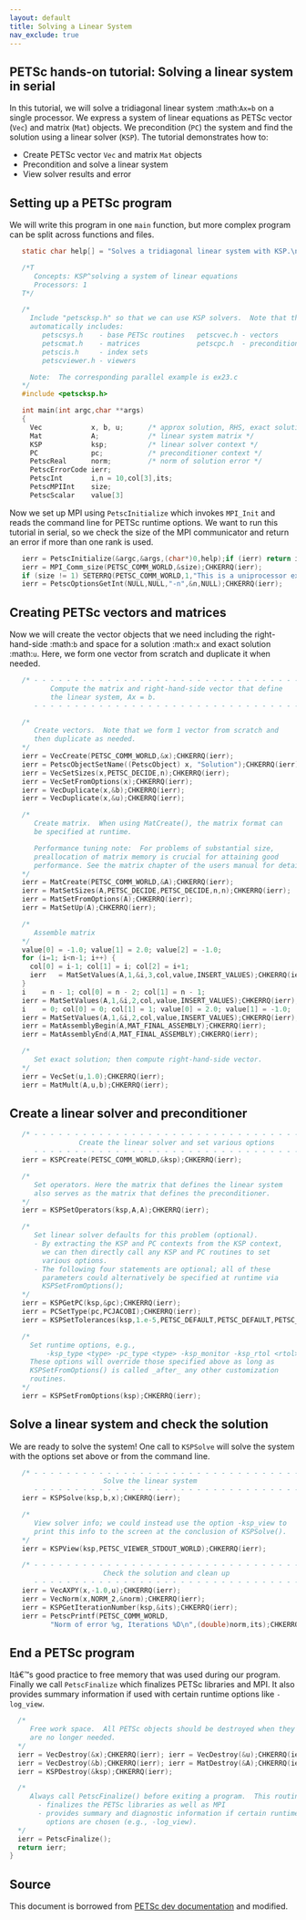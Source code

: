 ```yaml
---
layout: default
title: Solving a Linear System
nav_exclude: true
---
```


## PETSc hands-on tutorial: Solving a linear system in serial

In this tutorial, we will solve a tridiagonal linear system :math:`Ax=b`
on a single processor. We express a system of linear equations as PETSc
vector (``Vec``) and matrix (``Mat``) objects. We precondition (``PC``)
the system and find the solution using a linear solver (``KSP``). The
tutorial demonstrates how to:

-  Create PETSc vector ``Vec`` and matrix ``Mat`` objects
-  Precondition and solve a linear system
-  View solver results and error

## Setting up a PETSc program
We will write this program in one ``main`` function, but more complex
program can be split across functions and files.

```c
   static char help[] = "Solves a tridiagonal linear system with KSP.\n\n";

   /*T
      Concepts: KSP^solving a system of linear equations
      Processors: 1
   T*/

   /*
     Include "petscksp.h" so that we can use KSP solvers.  Note that this file
     automatically includes:
        petscsys.h    - base PETSc routines   petscvec.h - vectors
        petscmat.h    - matrices              petscpc.h  - preconditioners
        petscis.h     - index sets
        petscviewer.h - viewers

     Note:  The corresponding parallel example is ex23.c
   */
   #include <petscksp.h>

   int main(int argc,char **args)
   {
     Vec            x, b, u;      /* approx solution, RHS, exact solution */
     Mat            A;            /* linear system matrix */
     KSP            ksp;          /* linear solver context */
     PC             pc;           /* preconditioner context */
     PetscReal      norm;         /* norm of solution error */
     PetscErrorCode ierr;
     PetscInt       i,n = 10,col[3],its;
     PetscMPIInt    size;
     PetscScalar    value[3]
```

Now we set up MPI using ``PetscInitialize`` which invokes ``MPI_Init``
and reads the command line for PETSc runtime options. We want to run
this tutorial in serial, so we check the size of the MPI communicator
and return an error if more than one rank is used.

```c
   ierr = PetscInitialize(&argc,&args,(char*)0,help);if (ierr) return ierr;
   ierr = MPI_Comm_size(PETSC_COMM_WORLD,&size);CHKERRQ(ierr);
   if (size != 1) SETERRQ(PETSC_COMM_WORLD,1,"This is a uniprocessor example only!");
   ierr = PetscOptionsGetInt(NULL,NULL,"-n",&n,NULL);CHKERRQ(ierr);
```
   
## Creating PETSc vectors and matrices
Now we will create the vector objects that we need including the
right-hand-side :math:`b` and space for a solution :math:`x` and exact
solution :math:`u`. Here, we form one vector from scratch and duplicate
it when needed.

```c
   /* - - - - - - - - - - - - - - - - - - - - - - - - - - - - - - - - - -
          Compute the matrix and right-hand-side vector that define
          the linear system, Ax = b.
      - - - - - - - - - - - - - - - - - - - - - - - - - - - - - - - - - - */

   /*
      Create vectors.  Note that we form 1 vector from scratch and
      then duplicate as needed.
   */
   ierr = VecCreate(PETSC_COMM_WORLD,&x);CHKERRQ(ierr);
   ierr = PetscObjectSetName((PetscObject) x, "Solution");CHKERRQ(ierr);
   ierr = VecSetSizes(x,PETSC_DECIDE,n);CHKERRQ(ierr);
   ierr = VecSetFromOptions(x);CHKERRQ(ierr);
   ierr = VecDuplicate(x,&b);CHKERRQ(ierr);
   ierr = VecDuplicate(x,&u);CHKERRQ(ierr);
```

```c
   /*
      Create matrix.  When using MatCreate(), the matrix format can
      be specified at runtime.

      Performance tuning note:  For problems of substantial size,
      preallocation of matrix memory is crucial for attaining good
      performance. See the matrix chapter of the users manual for details.
   */
   ierr = MatCreate(PETSC_COMM_WORLD,&A);CHKERRQ(ierr);
   ierr = MatSetSizes(A,PETSC_DECIDE,PETSC_DECIDE,n,n);CHKERRQ(ierr);
   ierr = MatSetFromOptions(A);CHKERRQ(ierr);
   ierr = MatSetUp(A);CHKERRQ(ierr);
```   

```c
   /*
      Assemble matrix
   */
   value[0] = -1.0; value[1] = 2.0; value[2] = -1.0;
   for (i=1; i<n-1; i++) {
     col[0] = i-1; col[1] = i; col[2] = i+1;
     ierr   = MatSetValues(A,1,&i,3,col,value,INSERT_VALUES);CHKERRQ(ierr);
   }
   i    = n - 1; col[0] = n - 2; col[1] = n - 1;
   ierr = MatSetValues(A,1,&i,2,col,value,INSERT_VALUES);CHKERRQ(ierr);
   i    = 0; col[0] = 0; col[1] = 1; value[0] = 2.0; value[1] = -1.0;
   ierr = MatSetValues(A,1,&i,2,col,value,INSERT_VALUES);CHKERRQ(ierr);
   ierr = MatAssemblyBegin(A,MAT_FINAL_ASSEMBLY);CHKERRQ(ierr);
   ierr = MatAssemblyEnd(A,MAT_FINAL_ASSEMBLY);CHKERRQ(ierr);

   /*
      Set exact solution; then compute right-hand-side vector.
   */
   ierr = VecSet(u,1.0);CHKERRQ(ierr);
   ierr = MatMult(A,u,b);CHKERRQ(ierr);
```

## Create a linear solver and preconditioner
```c
   /* - - - - - - - - - - - - - - - - - - - - - - - - - - - - - - - - - -
                 Create the linear solver and set various options
      - - - - - - - - - - - - - - - - - - - - - - - - - - - - - - - - - - */
   ierr = KSPCreate(PETSC_COMM_WORLD,&ksp);CHKERRQ(ierr);

   /*
      Set operators. Here the matrix that defines the linear system
      also serves as the matrix that defines the preconditioner.
   */
   ierr = KSPSetOperators(ksp,A,A);CHKERRQ(ierr);

   /*
      Set linear solver defaults for this problem (optional).
      - By extracting the KSP and PC contexts from the KSP context,
        we can then directly call any KSP and PC routines to set
        various options.
      - The following four statements are optional; all of these
        parameters could alternatively be specified at runtime via
        KSPSetFromOptions();
   */
   ierr = KSPGetPC(ksp,&pc);CHKERRQ(ierr);
   ierr = PCSetType(pc,PCJACOBI);CHKERRQ(ierr);
   ierr = KSPSetTolerances(ksp,1.e-5,PETSC_DEFAULT,PETSC_DEFAULT,PETSC_DEFAULT);CHKERRQ(ierr);

   /*
     Set runtime options, e.g.,
         -ksp_type <type> -pc_type <type> -ksp_monitor -ksp_rtol <rtol>
     These options will override those specified above as long as
     KSPSetFromOptions() is called _after_ any other customization
     routines.
   */
   ierr = KSPSetFromOptions(ksp);CHKERRQ(ierr);
```

## Solve a linear system and check the solution
We are ready to solve the system! One call to ``KSPSolve`` will solve
the system with the options set above or from the command line.

```c
   /* - - - - - - - - - - - - - - - - - - - - - - - - - - - - - - - - - -
                       Solve the linear system
      - - - - - - - - - - - - - - - - - - - - - - - - - - - - - - - - - - */
   ierr = KSPSolve(ksp,b,x);CHKERRQ(ierr);

   /*
      View solver info; we could instead use the option -ksp_view to
      print this info to the screen at the conclusion of KSPSolve().
   */
   ierr = KSPView(ksp,PETSC_VIEWER_STDOUT_WORLD);CHKERRQ(ierr);

   /* - - - - - - - - - - - - - - - - - - - - - - - - - - - - - - - - - -
                       Check the solution and clean up
      - - - - - - - - - - - - - - - - - - - - - - - - - - - - - - - - - - */
   ierr = VecAXPY(x,-1.0,u);CHKERRQ(ierr);
   ierr = VecNorm(x,NORM_2,&norm);CHKERRQ(ierr);
   ierr = KSPGetIterationNumber(ksp,&its);CHKERRQ(ierr);
   ierr = PetscPrintf(PETSC_COMM_WORLD,
          "Norm of error %g, Iterations %D\n",(double)norm,its);CHKERRQ(ierr);
```

## End a PETSc program

Itâ€™s good practice to free memory that was used during our program.
Finally we call ``PetscFinalize`` which finalizes PETSc libraries and
MPI. It also provides summary information if used with certain runtime
options like ``-log_view``.

```c
  /*
     Free work space.  All PETSc objects should be destroyed when they
     are no longer needed.
  */
  ierr = VecDestroy(&x);CHKERRQ(ierr); ierr = VecDestroy(&u);CHKERRQ(ierr);
  ierr = VecDestroy(&b);CHKERRQ(ierr); ierr = MatDestroy(&A);CHKERRQ(ierr);
  ierr = KSPDestroy(&ksp);CHKERRQ(ierr);

  /*
     Always call PetscFinalize() before exiting a program.  This routine
       - finalizes the PETSc libraries as well as MPI
       - provides summary and diagnostic information if certain runtime
         options are chosen (e.g., -log_view).
  */
  ierr = PetscFinalize();
  return ierr;
}
```
## Source
This document is borrowed from [PETSc dev documentation](https://wg-beginners.readthedocs.io/en/latest/tutorials/introductory_tutorial.html) and modified.
